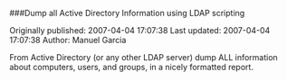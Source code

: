 ###Dump all Active Directory Information using LDAP scripting

Originally published: 2007-04-04 17:07:38
Last updated: 2007-04-04 17:07:38
Author: Manuel Garcia

From Active Directory (or any other LDAP server) dump ALL information about computers, users, and groups, in a nicely formatted report.